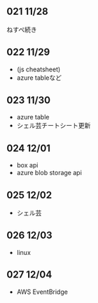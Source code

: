 ## 021 11/28
ねすぺ続き

## 022 11/29
* (js cheatsheet)
* azure tableなど

## 023 11/30
* azure table
* シェル芸チートシート更新

## 024 12/01
* box api
* azure blob storage api

## 025 12/02
* シェル芸

## 026 12/03
* linux

## 027 12/04
* AWS EventBridge




